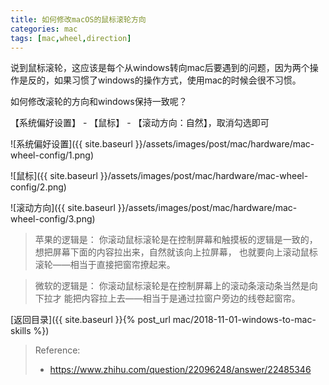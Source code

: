 ```yaml
---
title: 如何修改macOS的鼠标滚轮方向
categories: mac
tags: [mac,wheel,direction]
---
```


说到鼠标滚轮，这应该是每个从windows转向mac后要遇到的问题，因为两个操作是反的，如果习惯了windows的操作方式，使用mac的时候会很不习惯。

如何修改滚轮的方向和windows保持一致呢？

<!--more-->


【系统偏好设置】 - 【鼠标】 - 【滚动方向：自然】，取消勾选即可

![系统偏好设置]({{ site.baseurl }}/assets/images/post/mac/hardware/mac-wheel-config/1.png)

![鼠标]({{ site.baseurl }}/assets/images/post/mac/hardware/mac-wheel-config/2.png)

![滚动方向]({{ site.baseurl }}/assets/images/post/mac/hardware/mac-wheel-config/3.png)



> 苹果的逻辑是：
> 你滚动鼠标滚轮是在控制屏幕和触摸板的逻辑是一致的，想把屏幕下面的内容拉出来，自然就该向上拉屏幕，
> 也就要向上滚动鼠标滚轮——相当于直接把窗帘撩起来。

> 微软的逻辑是：
> 你滚动鼠标滚轮是在控制屏幕上的滚动条滚动条当然是向下拉才
> 能把内容拉上去——相当于是通过拉窗户旁边的线卷起窗帘。

[返回目录]({{ site.baseurl }}{% post_url mac/2018-11-01-windows-to-mac-skills %})


> Reference:
> - https://www.zhihu.com/question/22096248/answer/22485346